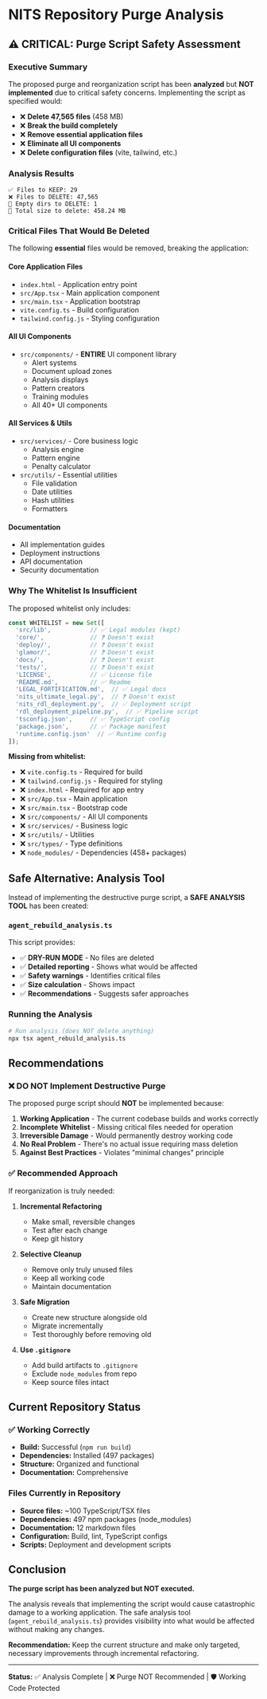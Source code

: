 # NITS Repository Purge Analysis

## ⚠️ CRITICAL: Purge Script Safety Assessment

### Executive Summary

The proposed purge and reorganization script has been **analyzed** but **NOT implemented** due to critical safety concerns. Implementing the script as specified would:

- ❌ **Delete 47,565 files** (458 MB)
- ❌ **Break the build completely** 
- ❌ **Remove essential application files**
- ❌ **Eliminate all UI components**
- ❌ **Delete configuration files** (vite, tailwind, etc.)

### Analysis Results

```
✅ Files to KEEP: 29
❌ Files to DELETE: 47,565
📁 Empty dirs to DELETE: 1
💾 Total size to delete: 458.24 MB
```

### Critical Files That Would Be Deleted

The following **essential** files would be removed, breaking the application:

#### Core Application Files
- `index.html` - Application entry point
- `src/App.tsx` - Main application component
- `src/main.tsx` - Application bootstrap
- `vite.config.ts` - Build configuration
- `tailwind.config.js` - Styling configuration

#### All UI Components
- `src/components/` - **ENTIRE** UI component library
  - Alert systems
  - Document upload zones
  - Analysis displays
  - Pattern creators
  - Training modules
  - All 40+ UI components

#### All Services & Utils
- `src/services/` - Core business logic
  - Analysis engine
  - Pattern engine  
  - Penalty calculator
- `src/utils/` - Essential utilities
  - File validation
  - Date utilities
  - Hash utilities
  - Formatters

#### Documentation
- All implementation guides
- Deployment instructions
- API documentation
- Security documentation

### Why The Whitelist Is Insufficient

The proposed whitelist only includes:
```typescript
const WHITELIST = new Set([
  'src/lib',           // ✅ Legal modules (kept)
  'core/',             // ❓ Doesn't exist
  'deploy/',           // ❓ Doesn't exist  
  'glamor/',           // ❓ Doesn't exist
  'docs/',             // ❓ Doesn't exist
  'tests/',            // ❓ Doesn't exist
  'LICENSE',           // ✅ License file
  'README.md',         // ✅ Readme
  'LEGAL_FORTIFICATION.md',  // ✅ Legal docs
  'nits_ultimate_legal.py',  // ❓ Doesn't exist
  'nits_rdl_deployment.py',  // ✅ Deployment script
  'rdl_deployment_pipeline.py',  // ✅ Pipeline script
  'tsconfig.json',     // ✅ TypeScript config
  'package.json',      // ✅ Package manifest
  'runtime.config.json'  // ✅ Runtime config
]);
```

**Missing from whitelist:**
- ❌ `vite.config.ts` - Required for build
- ❌ `tailwind.config.js` - Required for styling
- ❌ `index.html` - Required for app entry
- ❌ `src/App.tsx` - Main application
- ❌ `src/main.tsx` - Bootstrap code
- ❌ `src/components/` - All UI components
- ❌ `src/services/` - Business logic
- ❌ `src/utils/` - Utilities
- ❌ `src/types/` - Type definitions
- ❌ `node_modules/` - Dependencies (458+ packages)

## Safe Alternative: Analysis Tool

Instead of implementing the destructive purge script, a **SAFE ANALYSIS TOOL** has been created:

### `agent_rebuild_analysis.ts`

This script provides:
- ✅ **DRY-RUN MODE** - No files are deleted
- ✅ **Detailed reporting** - Shows what would be affected
- ✅ **Safety warnings** - Identifies critical files
- ✅ **Size calculation** - Shows impact
- ✅ **Recommendations** - Suggests safer approaches

### Running the Analysis

```bash
# Run analysis (does NOT delete anything)
npx tsx agent_rebuild_analysis.ts
```

## Recommendations

### ❌ DO NOT Implement Destructive Purge

The proposed purge script should **NOT** be implemented because:

1. **Working Application** - The current codebase builds and works correctly
2. **Incomplete Whitelist** - Missing critical files needed for operation
3. **Irreversible Damage** - Would permanently destroy working code
4. **No Real Problem** - There's no actual issue requiring mass deletion
5. **Against Best Practices** - Violates "minimal changes" principle

### ✅ Recommended Approach

If reorganization is truly needed:

1. **Incremental Refactoring**
   - Make small, reversible changes
   - Test after each change
   - Keep git history

2. **Selective Cleanup**
   - Remove only truly unused files
   - Keep all working code
   - Maintain documentation

3. **Safe Migration**
   - Create new structure alongside old
   - Migrate incrementally
   - Test thoroughly before removing old

4. **Use `.gitignore`**
   - Add build artifacts to `.gitignore`
   - Exclude `node_modules` from repo
   - Keep source files intact

## Current Repository Status

### ✅ Working Correctly
- **Build:** Successful (`npm run build`)
- **Dependencies:** Installed (497 packages)
- **Structure:** Organized and functional
- **Documentation:** Comprehensive

### Files Currently in Repository
- **Source files:** ~100 TypeScript/TSX files
- **Dependencies:** 497 npm packages (node_modules)
- **Documentation:** 12 markdown files
- **Configuration:** Build, lint, TypeScript configs
- **Scripts:** Deployment and development scripts

## Conclusion

**The purge script has been analyzed but NOT executed.** 

The analysis reveals that implementing the script would cause catastrophic damage to a working application. The safe analysis tool (`agent_rebuild_analysis.ts`) provides visibility into what would be affected without making any changes.

**Recommendation:** Keep the current structure and make only targeted, necessary improvements through incremental refactoring.

---

**Status:** ✅ Analysis Complete | ❌ Purge NOT Recommended | 🛡️ Working Code Protected
